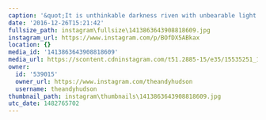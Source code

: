 ```yaml
---
caption: '&quot;It is unthinkable darkness riven with unbearable light.&quot; #lovestarraceclub'
date: '2016-12-26T15:21:42'
fullsize_path: instagram\fullsize\1413863643908818609.jpg
instagram_url: https://www.instagram.com/p/BOfDX5ABkax
location: {}
media_id: '1413863643908818609'
media_url: https://scontent.cdninstagram.com/t51.2885-15/e35/15535251_1919327088298794_3792362994592120832_n.jpg?ig_cache_key=MTQxMzg2MzY0MzkwODgxODYwOQ%3D%3D.2
owner:
  id: '539015'
  owner_url: https://www.instagram.com/theandyhudson
  username: theandyhudson
thumbnail_path: instagram\thumbnails\1413863643908818609.jpg
utc_date: 1482765702
---
```

